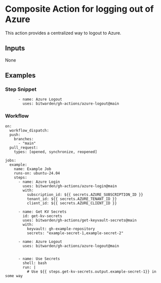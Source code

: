 # Composite Action for logging out of Azure

This action provides a centralized way to logout to Azure.<br/>

## Inputs
None

## Examples

### Step Snippet
```
      - name: Azure Logout
        uses: bitwarden/gh-actions/azure-logout@main
```

### Workflow
```
on:
  workflow_dispatch:
  push:
    branches:
      - "main"
  pull_request:
    types: [opened, synchronize, reopened]

jobs:
  example:
    name: Example Job
    runs-on: ubuntu-24.04
    steps:
      - name: Azure Login
        uses: bitwarden/gh-actions/azure-login@main
        with:
          subscription_id: ${{ secrets.AZURE_SUBSCRIPTION_ID }}
          tenant_id: ${{ secrets.AZURE_TENANT_ID }}
          client_id: ${{ secrets.AZURE_CLIENT_ID }}

      - name: Get KV Secrets
        id: get-kv-secrets
        uses: bitwarden/gh-actions/get-keyvault-secrets@main
        with:
          keyvault: gh-example-repository
          secrets: "example-secret-1,example-secret-2"

      - name: Azure Logout
        uses: bitwarden/gh-actions/azure-logout@main


      - name: Use Secrets
        shell: bash
        run: |
          # Use ${{ steps.get-kv-secrets.output.example-secret-1}} in some way
